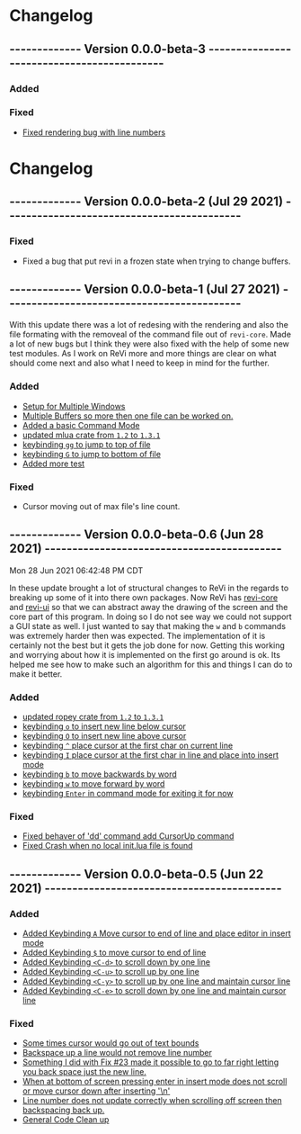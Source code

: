 # Changelog

## ------------- **Version 0.0.0-beta-3** -------------------------------------------

### Added

### Fixed
  - [Fixed rendering bug with line numbers]()

# Changelog

## ------------- **Version 0.0.0-beta-2 (Jul 29 2021)** -------------------------------------------

### Fixed
  - Fixed a bug that put revi in a frozen state when trying to change buffers.

## ------------- **Version 0.0.0-beta-1 (Jul 27 2021)** -------------------------------------------

With this update there was a lot of redesing with the rendering and also the file formating with the removeal
of the command file out of `revi-core`.  Made a lot of new bugs but I think they were also fixed with the
help of some new test modules.  As I work on ReVi more and more things are clear on what should come next
and also what I need to keep in mind for the further.

### Added

  - [Setup for Multiple Windows](46)
  - [Multiple Buffers so more then one file can be worked on.](18)
  - [Added a basic Command Mode](7)
  - [updated mlua crate from `1.2` to `1.3.1`](b337e8846e5fb1e74ac668c21af6f90b42a732fa)
  - [keybinding `gg` to jump to top of file](38)
  - [keybinding `G` to jump to bottom of file](38)
  - [Added more test](35)

### Fixed
  - Cursor moving out of max file's line count.

## ------------- **Version 0.0.0-beta-0.6 (Jun 28 2021)** -------------------------------------------
  Mon 28 Jun 2021 06:42:48 PM CDT


  In these update brought a lot of structural changes to ReVi in the regards to breaking up some
  of it into there own packages.  Now ReVi has [revi-core]() and [revi-ui]() so that we can
  abstract away the drawing of the screen and the core part of this program. In doing so I do not
  see way we could not support a GUI state as well.  I just wanted to say that making the `w` and `b`
  commands was extremely harder then was expected.  The implementation of it is certainly not the best
  but it gets the job done for now.  Getting this working and worrying about how it is implemented on
  the first go around is ok.  Its helped me see how to make such an algorithm for this and things I
  can do to make it better.

### Added

  - [updated ropey crate from `1.2` to `1.3.1`](b337e8846e5fb1e74ac668c21af6f90b42a732fa)
  - [keybinding `o` to insert new line below cursor](33)
  - [keybinding `O` to insert new line above cursor](33)
  - [keybinding `^` place cursor at the first char on current line](27)
  - [keybinding `I` place cursor at the first char in line and place into insert mode](28)
  - [keybinding `b` to move backwards by word](10)
  - [keybinding `w` to move forward by word](11)
- [keybinding `Enter` in command mode for exiting it for now]()

### Fixed

  - [Fixed behaver of 'dd' command add CursorUp command]()
  - [Fixed Crash when no local init.lua file is found](36)

## ------------- **Version 0.0.0-beta-0.5 (Jun 22 2021)** -------------------------------------------

### Added

  - [Added Keybinding `A` Move cursor to end of line and place editor in insert mode](14)
  - [Added Keybinding `$` to move cursor to end of line](26)
  - [Added Keybinding `<C-d>` to scroll down by one line](31)
  - [Added Keybinding `<C-u>` to scroll up by one line](31)
  - [Added Keybinding `<C-y>` to scroll up by one line and maintain cursor line](31)
  - [Added Keybinding `<C-e>` to scroll down by one line and maintain cursor line](31)

### Fixed

  - [Some times cursor would go out of text bounds](22)
  - [Backspace up a line would not remove line number](23)
  - [Something I did with Fix #23 made it possible to go to far right letting you back space just the new line.](24)
  - [When at bottom of screen pressing enter in insert mode does not scroll or move cursor down after inserting '\n'](30)
  - [Line number does not update correctly when scrolling off screen then backspacing back up.](31)
  - [General Code Clean up](29)

